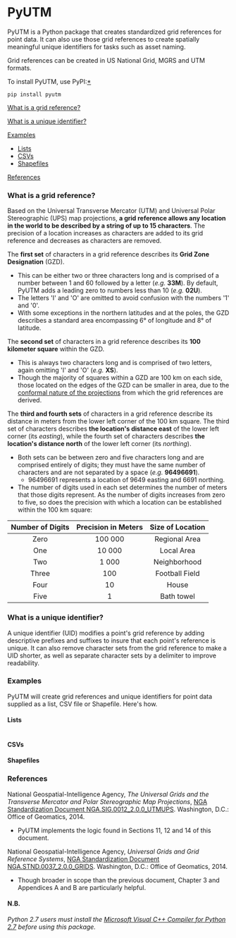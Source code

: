 # PyUTM

PyUTM is a Python package that creates standardized grid references for point data.
It can also use those grid references to create spatially meaningful unique identifiers for tasks such as asset naming.

Grid references can be created in US National Grid, MGRS and UTM formats.

To install PyUTM, use PyPI:[*](#nb)
```
pip install pyutm
```

[What is a grid reference?](#what-is-a-grid-reference)

[What is a unique identifier?](#what-is-a-unique-identifier)

[Examples](#examples)

- [Lists](#lists)
- [CSVs](#csvs)
- [Shapefiles](#shapefiles)

[References](#references)

### What is a grid reference?

Based on the Universal Transverse Mercator (UTM) and Universal Polar Stereographic (UPS) map projections,
**a grid reference allows any location in the world to be described by a string of up to 15 characters**.
The precision of a location increases as characters are added to its grid reference and
decreases as characters are removed.

The **first set** of characters in a grid reference describes its **Grid Zone Designation** (GZD).
- This can be either two or three characters long and is comprised of a number between 1 and 60 followed by a letter
(*e.g.* **33M**). By default, PyUTM adds a leading zero to numbers less than 10 (*e.g.* **02U**).
- The letters 'I' and 'O' are omitted to avoid confusion with the numbers '1' and '0'.
- With some exceptions in the northern latitudes and at the poles, the GZD describes a standard area encompassing
6° of longitude and 8° of latitude.

The **second set** of characters in a grid reference describes its **100 kilometer square** within the GZD.
- This is always two characters long and is comprised of two letters, again omitting 'I' and 'O' (*e.g.* **XS**).
 - Though the majority of squares within a GZD are 100 km on each side, those located on the edges of the GZD can be
smaller in area, due to the [conformal nature of the projections](https://en.wikipedia.org/wiki/Conformal_map_projection)
from which the grid references are derived.

The **third and fourth sets** of characters in a grid reference describe its distance in meters from the lower left
corner of the 100 km square. The third set of characters describes **the location's distance east** of the lower left corner (its *easting*),
while the fourth set of characters describes **the location's distance north** of the lower left corner (its *northing*).
- Both sets can be between zero and five characters long and are comprised entirely of digits; they must have the same
number of characters and are not separated by a space (*e.g.* **96496691**).
  - 96496691 represents a location of 9649 easting and 6691 northing.
- The number of digits used in each set determines the number of meters that those digits represent. As the number of
digits increases from zero to five, so does the precision with which a location can be established within the 100 km square:

Number of Digits | Precision in Meters | Size of Location
:---: | :---: | :---:
Zero | 100 000 | Regional Area
One | 10 000 | Local Area
Two | 1 000 | Neighborhood
Three | 100 | Football Field
Four | 10 | House
Five | 1 | Bath towel

### What is a unique identifier?

A unique identifier (UID) modifies a point's grid reference by adding descriptive prefixes and suffixes to insure that
each point's reference is unique. It can also remove character sets from the grid reference to make a UID shorter,
as well as separate character sets by a delimiter to improve readability.   

### Examples

PyUTM will create grid references and unique identifiers for point data supplied as a list, CSV file or Shapefile.
Here's how.

#### Lists
```python

```

#### CSVs

#### Shapefiles


### References

National Geospatial-Intelligence Agency, *The Universal Grids and the Transverse Mercator and Polar Stereographic Map Projections*,
[NGA Standardization Document NGA.SIG.0012_2.0.0_UTMUPS](http://earth-info.nga.mil/GandG/publications/NGA_SIG_0012_2_0_0_UTMUPS/NGA.SIG.0012_2.0.0_UTMUPS.pdf).
Washington, D.C.: Office of Geomatics, 2014.
- PyUTM implements the logic found in Sections 11, 12 and 14 of this document.

National Geospatial-Intelligence Agency, *Universal Grids and Grid Reference Systems*,
[NGA Standardization Document NGA.STND.0037_2.0.0_GRIDS](http://earth-info.nga.mil/GandG/publications/NGA_STND_0037_2_0_0_GRIDS/NGA.STND.0037_2.0.0_GRIDS.pdf).
Washington, D.C.: Office of Geomatics, 2014.
- Though broader in scope than the previous document, Chapter 3 and Appendices A and B are particularly helpful. 

#### N.B.

*Python 2.7 users must install the
[Microsoft Visual C++ Compiler for Python 2.7](https://www.microsoft.com/en-us/download/details.aspx?id=44266)
before using this package.*